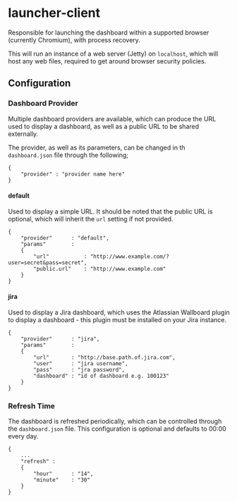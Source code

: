 # launcher-client
Responsible for launching the dashboard within a supported browser (currently Chromium), with process recovery.

This will run an instance of a web server (Jetty) on `localhost`, which will host any web files, required to get around
browser security policies.

## Configuration

### Dashboard Provider
Multiple dashboard providers are available, which can produce the URL used to display a dashboard, as well as a public URL to be shared externally.

The provider, as well as its parameters, can be changed in th ``dashboard.json`` file through the following;

```
{
    "provider" : "provider name here"
}
```

#### default
Used to display a simple URL. It should be noted that the public URL is optional, which will inherit the ``url`` setting if not provided.

```
{
    "provider"      : "default",
    "params"        :
    {
        "url"           : "http://www.example.com/?user=secret&pass=secret",
        "public.url"    : "http://www.example.com"
    }
}
```

#### jira
Used to display a Jira dashboard, which uses the Atlassian Wallboard plugin to display a dashboard - this plugin must be installed on your Jira instance.

```
{
    "provider"      : "jira",
    "params"        :
    {
        "url"       : "http://base.path.of.jira.com",
        "user"      : "jira username",
        "pass"      : "jra password",
        "dashboard" : "id of dashboard e.g. 100123"
    }
}
```

### Refresh Time
The dashboard is refreshed periodically, which can be controlled through the ``dashboard.json`` file. This configuration is optional and defaults to 00:00 every day.

```
{
    ...
    "refresh" :
    {
        "hour"      : "14",
        "minute"    : "30"
    }
}
```
